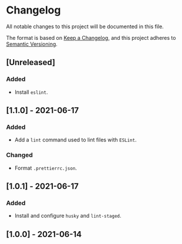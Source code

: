 # Changelog

All notable changes to this project will be documented in this file.

The format is based on [Keep a Changelog](https://keepachangelog.com/en/1.0.0/), and this project adheres to [Semantic Versioning](https://semver.org/spec/v2.0.0.html).

## [Unreleased]

### Added

-   Install `eslint`.

## [1.1.0] - 2021-06-17

### Added

-   Add a `lint` command used to lint files with `ESLint`.

### Changed

-   Format `.prettierrc.json`.

## [1.0.1] - 2021-06-17

### Added

-   Install and configure `husky` and `lint-staged`.

## [1.0.0] - 2021-06-14
